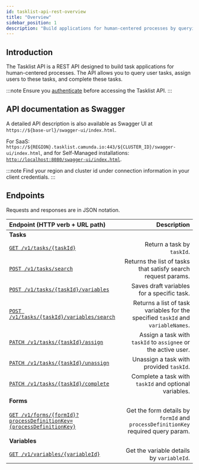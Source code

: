 ```yaml
---
id: tasklist-api-rest-overview
title: "Overview"
sidebar_position: 1
description: "Build applications for human-centered processes by querying human tasks, assigning users, and completing tasks with the Tasklist API."
---
```


## Introduction

The Tasklist API is a REST API designed to build task applications for human-centered processes. The API allows you to query user tasks, assign users to these tasks, and complete these tasks.

:::note
Ensure you [authenticate](./tasklist-api-rest-authentication.md) before accessing the Tasklist API.
:::

## API documentation as Swagger

A detailed API description is also available as Swagger UI at `https://${base-url}/swagger-ui/index.html`.

For SaaS: `https://${REGION}.tasklist.camunda.io:443/${CLUSTER_ID}/swagger-ui/index.html`, and for Self-Managed installations: [`http://localhost:8080/swagger-ui/index.html`](http://localhost:8080/swagger-ui/index.html).

:::note
Find your region and cluster id under connection information in your client credentials.
:::

## Endpoints

Requests and responses are in JSON notation.

| Endpoint (HTTP verb + URL path)                                                                                                                                 |                                                                       Description |
| :-------------------------------------------------------------------------------------------------------------------------------------------------------------- | --------------------------------------------------------------------------------: |
| **Tasks**                                                                                                                                                       |                                                                                   |
| [`GET /v1/tasks/{taskId}`](/apis-tools/tasklist-api-rest/controllers/tasklist-api-rest-task-controller.md#get-task)                                             |                                                        Return a task by `taskId`. |
| [`POST /v1/tasks/search`](/apis-tools/tasklist-api-rest/controllers/tasklist-api-rest-task-controller.md#search-tasks)                                          |                     Returns the list of tasks that satisfy search request params. |
| [`POST /v1/tasks/{taskId}/variables`](/apis-tools/tasklist-api-rest/controllers/tasklist-api-rest-task-controller.md#save-draft-task-variables)                 |                                        Saves draft variables for a specific task. |
| [`POST /v1/tasks/{taskId}/variables/search`](/apis-tools/tasklist-api-rest/controllers/tasklist-api-rest-task-controller.md#search-task-variables)              |  Returns a list of task variables for the specified `taskId` and `variableNames`. |
| [`PATCH /v1/tasks/{taskId}/assign`](/apis-tools/tasklist-api-rest/controllers/tasklist-api-rest-task-controller.md#assign-task)                                 |                     Assign a task with `taskId` to `assignee` or the active user. |
| [`PATCH /v1/tasks/{taskId}/unassign`](/apis-tools/tasklist-api-rest/controllers/tasklist-api-rest-task-controller.md#unassign-task)                             |                                           Unassign a task with provided `taskId`. |
| [`PATCH /v1/tasks/{taskId}/complete`](/apis-tools/tasklist-api-rest/controllers/tasklist-api-rest-task-controller.md#complete-task)                             |                             Complete a task with `taskId` and optional variables. |
| **Forms**                                                                                                                                                       |                                                                                   |
| [`GET /v1/forms/{formId}?processDefinitionKey={processDefinitionKey}`](/apis-tools/tasklist-api-rest/controllers/tasklist-api-rest-form-controller.md#get-form) | Get the form details by `formId` and `processDefinitionKey` required query param. |
| **Variables**                                                                                                                                                   |                                                                                   |
| [`GET /v1/variables/{variableId}`](/apis-tools/tasklist-api-rest/controllers/tasklist-api-rest-variables-controller.md#get-variable)                            |                                         Get the variable details by `variableId`. |
